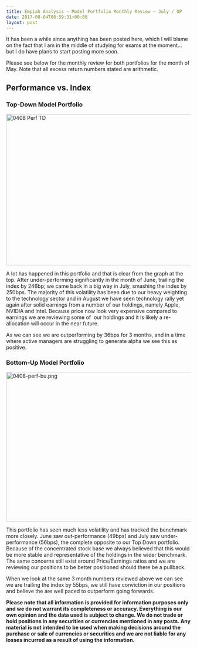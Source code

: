```yaml
---
title: Empiah Analysis – Model Portfolio Monthly Review – July / OP
date: 2017-08-04T06:59:31+00:00
layout: post
---
```

It has been a while since anything has been posted here, which I will blame on the fact that I am in the middle of studying for exams at the moment&#8230; but I do have plans to start posting more soon.

Please see below for the monthly review for both portfolios for the month of May. Note that all excess return numbers stated are arithmetic.

## Performance vs. Index

### Top-Down Model Portfolio

<img loading="lazy" class="alignnone size-full wp-image-1720" src="https://empiahanalysis.files.wordpress.com/2017/08/0408-perf-td-e1501828670868.png?resize=640%2C412" alt="0408 Perf TD" width="640" height="412" data-recalc-dims="1" /> 

A lot has happened in this portfolio and that is clear from the graph at the top. After under-performing significantly in the month of June, trailing the index by 246bp; we came back in a big way in July, smashing the index by 250bps. The majority of this volatility has been due to our heavy weighting to the technology sector and in August we have seen technology rally yet again after solid earnings from a number of our holdings, namely Apple, NVIDIA and Intel. Because price now look very expensive compared to earnings we are reviewing some of  our holdings and it is likely a re-allocation will occur in the near future.

As we can see we are outperforming by 36bps for 3 months, and in a time where active managers are struggling to generate alpha we see this as positive.

### Bottom-Up Model Portfolio

<img loading="lazy" class="alignnone size-full wp-image-1719" src="https://empiahanalysis.files.wordpress.com/2017/08/0408-perf-bu-e1501828692843.png?resize=640%2C407" alt="0408-perf-bu.png" width="640" height="407" data-recalc-dims="1" /> 

This portfolio has seen much less volatility and has tracked the benchmark more closely. June saw out-performance (49bps) and July saw under-performance (56bps), the complete opposite to our Top Down portfolio. Because of the concentrated stock base we always believed that this would be more stable and representative of the holdings in the wider benchmark. The same concerns still exist around Price/Earnings ratios and we are reviewing our positions to be better positioned should there be a pullback.

When we look at the same 3 month numbers reviewed above we can see we are trailing the index by 55bps, we still have conviction in our positions and believe the are well paced to outperform going forwards.

**Please note that all information is provided for information purposes only and we do not warrant its completeness or accuracy. Everything is our own opinion and the data used is subject to change. We do not trade or hold positions in any securities or currencies mentioned in any posts. Any material is not intended to be used when making decisions around the purchase or sale of currencies or securities and we are not liable for any losses incurred as a result of using the information.**

&nbsp;